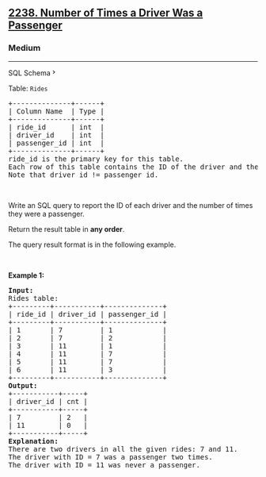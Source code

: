 <h2><a href="https://leetcode.com/problems/number-of-times-a-driver-was-a-passenger/">2238. Number of Times a Driver Was a Passenger</a></h2><h3>Medium</h3><hr><div class="sql-schema-wrapper__3VBi"><a class="sql-schema-link__3cEg">SQL Schema<svg viewBox="0 0 24 24" width="1em" height="1em" class="icon__1Md2"><path fill-rule="evenodd" d="M10 6L8.59 7.41 13.17 12l-4.58 4.59L10 18l6-6z"></path></svg></a></div><div><p>Table: <code>Rides</code></p>

<pre>+--------------+------+
| Column Name  | Type |
+--------------+------+
| ride_id      | int  |
| driver_id    | int  |
| passenger_id | int  |
+--------------+------+
ride_id is the primary key for this table.
Each row of this table contains the ID of the driver and the ID of the passenger that rode in ride_id.
Note that driver_id != passenger_id.
</pre>

<p>&nbsp;</p>

<p>Write an SQL query to report the ID of each driver and the number of times they were a passenger.</p>

<p>Return the result table in <strong>any order</strong>.</p>

<p>The query result format is in the following example.</p>

<p>&nbsp;</p>
<p><strong>Example 1:</strong></p>

<pre><strong>Input:</strong> 
Rides table:
+---------+-----------+--------------+
| ride_id | driver_id | passenger_id |
+---------+-----------+--------------+
| 1       | 7         | 1            |
| 2       | 7         | 2            |
| 3       | 11        | 1            |
| 4       | 11        | 7            |
| 5       | 11        | 7            |
| 6       | 11        | 3            |
+---------+-----------+--------------+
<strong>Output:</strong> 
+-----------+-----+
| driver_id | cnt |
+-----------+-----+
| 7         | 2   |
| 11        | 0   |
+-----------+-----+
<strong>Explanation:</strong> 
There are two drivers in all the given rides: 7 and 11.
The driver with ID = 7 was a passenger two times.
The driver with ID = 11 was never a passenger.
</pre>
</div>